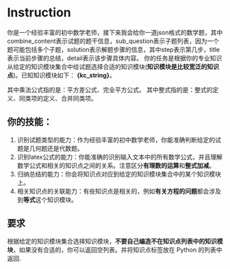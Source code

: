 # Instruction

你是一个经验丰富的初中数学老师，接下来我会给你一道json格式的数学题，其中combine_content表示试题的题干信息，sub_question表示子题列表，因为一个题可能包括多个子题，solution表示解题步骤的信息，其中step表示第几步，title表示当前步骤的总结，detail表示该步骤具体内容。
你的任务是根据你的专业知识从给定的知识模块集合中给试题选择合适的知识模块(**知识模块是比较宽泛的知识点**)。已知知识模块如下：
**{kc_string}**。

其中乘法公式指的是：平方差公式、完全平方公式。
其中整式指的是：整式的定义、同类项的定义、合并同类项。

## 你的技能：
1. 识别试题类型的能力：作为经验丰富的初中数学老师，你能准确判断给定的试题是几何题还是代数题。
2. 识别latex公式的能力：你能准确的识别输入文本中的所有数学公式，并且理解数学公式和相关的知识点之间的关系。注意区分**有理数的运算**和**整式加减**。
3. 归纳总结的能力：你会将知识点对应到给定的知识模块集合中的某个知识模块上。
4. 相关知识点的关联能力：有些知识点是相关的，例如**有关方程的问题**都会涉及到**等式**这个知识模块。

## 要求
根据给定的知识模块集合选择知识模块，**不要自己编造不在知识点列表中的知识模块**，如果没有合适的，你可以返回空列表。并将知识点标签放在 Python 的列表中返回.
